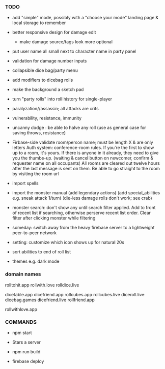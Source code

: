 
### TODO


- add "simple" mode, possibly with a "choose your mode" landing page & local storage to remember
- better responsive design for damage edit
  - make damage source/tags look more optional

- put user name all small next to character name in party panel
- validation for damage number inputs
- collapsible dice bag/party menu
- add modifiers to dicebag rolls
- make the background a sketch pad
- turn "party rolls" into roll history for single-player


- paralyzation//assassin; all attacks are crits
- vulnerability, resistance, immunity
- uncanny dodge : be able to halve any roll
  (use as general case for saving throws, resistance)

- Firbase-side validate room/person name; must be length X & are only letters
  Auth system: conference-room rules.
  If you're the first to show up to a room, it's yours.
  If there is anyone in it already, they need to give you the thumbs-up.
    (waiting & cancel button on newcomer, confirm & requester name on all occupants)
  All rooms are cleared out twelve hours after the last message is sent on them.
  Be able to go straight to the room by visiting the room url

- import spells
- import the monster manual
  (add legendary actions)
  (add special_abilities e.g. sneak attack 1/turn)
  (die-less damage rolls don't work; see crab)
- monster search: don't show any until search filter applied. Add to front of recent list if searching, otherwise perserve recent list order. Clear filter after clicking monster while filtering


- someday: switch away from the heavy firebase server to a lightweight peer-to-peer network

- setting: customize which icon shows up for natural 20s
- sort abilities to end of roll list
- themes e.g. dark mode

### domain names

rolltohit.app
rollwith.love
rolldice.live

dicetable.app
dicefriend.app
rollcubes.app
rollcubes.live
diceroll.live
dicebag.games
dicefriend.live
rollfriend.app


rollwithlove.app


### COMMANDS

- npm start
- Stars a server

- npm run build
- firebase deploy
